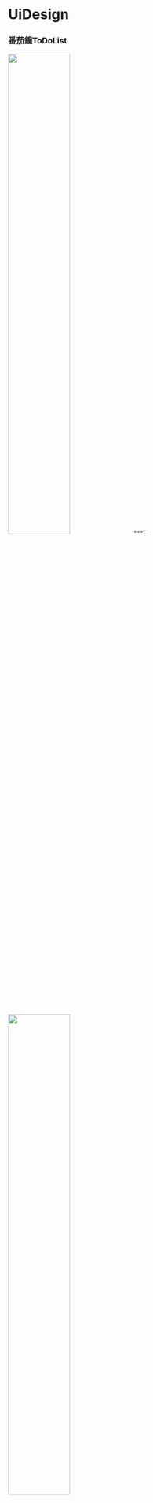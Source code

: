 # UiDesign
### 番茄鐘ToDoList
<img src="https://tw-blackbear.github.io/UiDesign/TOMO-番茄鐘2.jpg" width="50%" height="50%"></img>
---:
<img src="https://tw-blackbear.github.io/UiDesign/TOMO2.jpg" width="50%" height="50%"></img>
